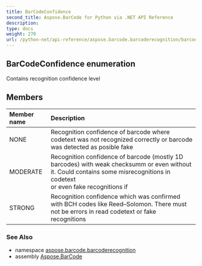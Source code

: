 ```yaml
---
title: BarCodeConfidence
second_title: Aspose.BarCode for Python via .NET API Reference
description: 
type: docs
weight: 270
url: /python-net/api-reference/aspose.barcode.barcoderecognition/barcodeconfidence/
---
```


## BarCodeConfidence enumeration

Contains recognition confidence level

## Members
| Member name | Description |
| :- | :- |
|NONE|Recognition confidence of barcode where codetext was not recognized correctly or barcode was detected as posible fake|
|MODERATE|Recognition confidence of barcode (mostly 1D barcodes) with weak checksumm or even without it. Could contains some misrecognitions in codetext<br/>            or even fake recognitions if|
|STRONG|Recognition confidence which was confirmed with BCH codes like Reed–Solomon. There must not be errors in read codetext or fake recognitions|

### See Also

* namespace [aspose.barcode.barcoderecognition](/barcode/python-net/api-reference/aspose.barcode.barcoderecognition/)
* assembly [Aspose.BarCode](/barcode/python-net/api-reference/)

